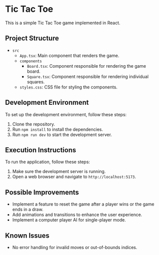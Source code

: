 # Tic Tac Toe

This is a simple Tic Tac Toe game implemented in React.

## Project Structure

- `src`
  - `App.tsx`: Main component that renders the game.
  - `components`
    - `Board.tsx`: Component responsible for rendering the game board.
    - `Square.tsx`: Component responsible for rendering individual squares.
  - `styles.css`: CSS file for styling the components.

## Development Environment

To set up the development environment, follow these steps:

1. Clone the repository.
2. Run `npm install` to install the dependencies.
3. Run `npm run dev` to start the development server.

## Execution Instructions

To run the application, follow these steps:

1. Make sure the development server is running.
2. Open a web browser and navigate to `http://localhost:5173`.

## Possible Improvements

- Implement a feature to reset the game after a player wins or the game ends in a draw.
- Add animations and transitions to enhance the user experience.
- Implement a computer player AI for single-player mode.

## Known Issues

- No error handling for invalid moves or out-of-bounds indices.
